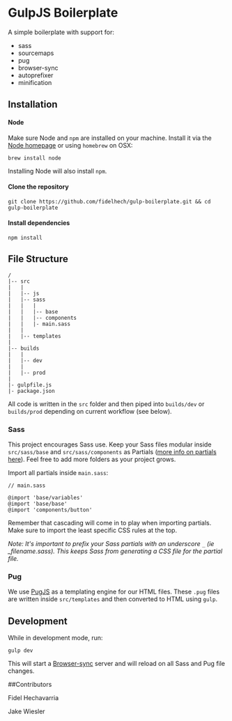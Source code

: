 # GulpJS Boilerplate

A simple boilerplate with support for:

* sass
* sourcemaps
* pug
* browser-sync
* autoprefixer
* minification


## Installation

#### Node
Make sure Node and `npm` are installed on your machine. Install it via the [Node homepage](https://nodejs.org/en/) or using `homebrew` on OSX:

```
brew install node
```

Installing Node will also install `npm`.


#### Clone the repository

```
git clone https://github.com/fidelhech/gulp-boilerplate.git && cd gulp-boilerplate
```

#### Install dependencies

```
npm install
```


## File Structure

```
/
|-- src
|   |
|   |-- js
|   |-- sass
|   |   |
|   |   |-- base
|   |   |-- components
|   |   |- main.sass
|   |
|   |-- templates
|
|-- builds
|   |
|   |-- dev
|   |
|   |-- prod
|
|- gulpfile.js
|- package.json
```

All code is written in the `src` folder and then piped into `builds/dev` or `builds/prod` depending on current workflow (see below).

### Sass

This project encourages Sass use. Keep your Sass files modular inside `src/sass/base` and `src/sass/components` as Partials ([more info on partials here](http://sass-lang.com/guide)). Feel free to add more folders as your project grows.

Import all partials inside `main.sass`:

```
// main.sass

@import 'base/variables'
@import 'base/base'
@import 'components/button'
```

Remember that cascading will come in to play when importing partials. Make sure to import the least specific CSS rules at the top.


*Note: It's important to prefix your Sass partials with an underscore `_` (ie _filename.sass). This keeps Sass from generating a CSS file for the partial file.*


### Pug

We use [PugJS](https://pugjs.org/api/getting-started.html) as a templating engine for our HTML files. These `.pug` files are written inside  `src/templates` and then converted to HTML using `gulp`.


## Development

While in development mode, run:

```
gulp dev
```

This will start a [Browser-sync](https://browsersync.io/) server and will reload on all Sass and Pug file changes.







##Contributors

Fidel Hechavarria

Jake Wiesler
